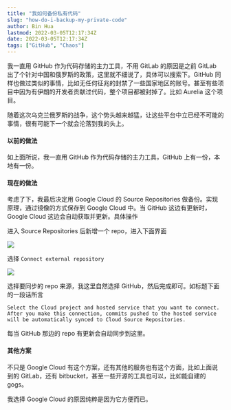 ```yaml
---
title: "我如何备份私有代码"
slug: "how-do-i-backup-my-private-code"
author: Bin Hua
lastmod: 2022-03-05T12:17:34Z
date: 2022-03-05T12:17:34Z
tags: ["GitHub", "Chaos"]
---
```


我一直用 GitHub 作为代码存储的主力工具，不用 GitLab 的原因是之前 GitLab 出了个针对中国和俄罗斯的政策，这里就不细说了，具体可以搜索下。GitHub 同样也做过类似的事情，比如无任何征兆的封禁了一些国家地区的账号。甚至有些项目中因为有伊朗的开发者贡献过代码，整个项目都被封掉了。比如 Aurelia 这个项目。

随着这次乌克兰俄罗斯的战争，这个势头越来越猛，让这些平台中立已经不可能的事情，很有可能下一个就会沦落到我的头上。

#### 以前的做法

如上面所说，我一直用 GitHub 作为代码存储的主力工具，GitHub 上有一份，本地有一份。

#### 现在的做法

考虑了下，我最后决定用 Google Cloud 的 Source Repositories 做备份。实现原理，通过镜像的方式保存到 Google Cloud 中。当 GitHub 这边有更新时，Google Cloud 这边会自动获取并更新。具体操作

进入 Source Repositories 后新增一个 repo，进入下面界面

![](/imgs/how-do-i-backup-my-private-code-001.jpg)

选择 `Connect external repository`

![](/imgs/how-do-i-backup-my-private-code-002.jpg)

选择要同步的 repo 来源，我这里自然选择 GitHub，然后完成即可。如标题下面的一段话所言

```
Select the Cloud project and hosted service that you want to connect. After you make this connection, commits pushed to the hosted service will be automatically synced to Cloud Source Repositories. 
```

每当 GitHub 那边的 repo 有更新会自动同步到这里。

#### 其他方案

不只是 Google Cloud 有这个方案，还有其他的服务也有这个方面，比如上面说到的 GitLab，还有 bitbucket，甚至一些开源的工具也可以，比如能自建的 gogs。

我选择 Google Cloud 的原因纯粹是因为它方便而已。
